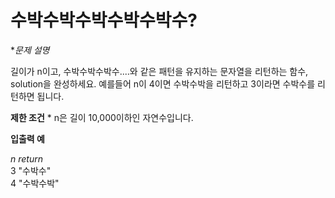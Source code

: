 # 수박수박수박수박수박수?


**문제 설명*

길이가 n이고, 수박수박수박수....와 같은 패턴을 유지하는 문자열을 리턴하는 함수, solution을 완성하세요. 예를들어 n이 4이면 수박수박을 리턴하고 3이라면 수박수를 리턴하면 됩니다.   

**제한 조건**
	* n은 길이 10,000이하인 자연수입니다.   

**입출력 예**   

*n	return*   
3	"수박수"   
4	"수박수박"
